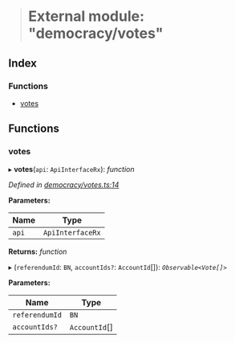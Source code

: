 > # External module: "democracy/votes"

## Index

### Functions

* [votes](_democracy_votes_.md#votes)

## Functions

###  votes

▸ **votes**(`api`: `ApiInterfaceRx`): *function*

*Defined in [democracy/votes.ts:14](https://github.com/polkadot-js/api/blob/895ed80/packages/api-derive/src/democracy/votes.ts#L14)*

**Parameters:**

Name | Type |
------ | ------ |
`api` | `ApiInterfaceRx` |

**Returns:** *function*

▸ (`referendumId`: `BN`, `accountIds?`: `AccountId`[]): *`Observable<Vote[]>`*

**Parameters:**

Name | Type |
------ | ------ |
`referendumId` | `BN` |
`accountIds?` | `AccountId`[] |